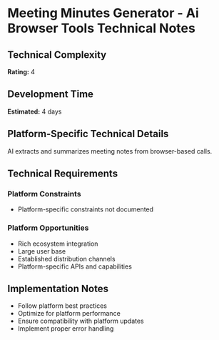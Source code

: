 # Meeting Minutes Generator - Ai Browser Tools Technical Notes

## Technical Complexity
**Rating:** 4

## Development Time
**Estimated:** 4 days

## Platform-Specific Technical Details
AI extracts and summarizes meeting notes from browser-based calls.

## Technical Requirements

### Platform Constraints
- Platform-specific constraints not documented

### Platform Opportunities
- Rich ecosystem integration
- Large user base
- Established distribution channels
- Platform-specific APIs and capabilities

## Implementation Notes
- Follow platform best practices
- Optimize for platform performance
- Ensure compatibility with platform updates
- Implement proper error handling
